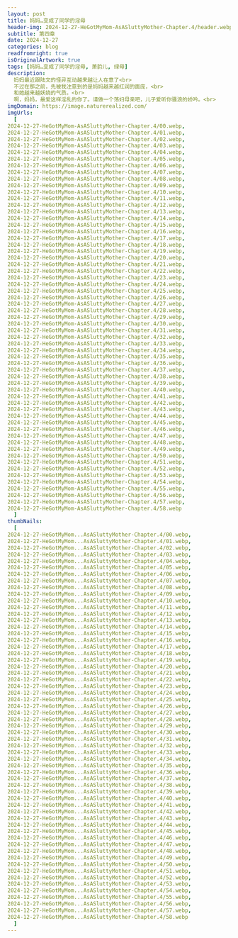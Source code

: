 ```yaml
---
layout: post
title: 妈妈…变成了同学的淫母
header-img: 2024-12-27-HeGotMyMom-AsASluttyMother-Chapter.4/header.webp
subtitle: 第四章
date: 2024-12-27
categories: blog
readfromright: true
isOriginalArtwork: true
tags: [妈妈…变成了同学的淫母, 萧韵儿, 绿母]
description:
  妈妈最近跟陆文的怪异互动越来越让人在意了<br>
  不过在那之前，先被我注意到的是妈妈越来越红润的面庞，<br>
  和她越来越妖娆的气质。<br>
  啊，妈妈，最爱这样淫乱的你了。请做一个荡妇母亲吧，儿子爱听你骚浪的娇吟。<br>
imgDomain: https://image.naturerealized.com/
imgUrls:
  [
2024-12-27-HeGotMyMom-AsASluttyMother-Chapter.4/00.webp,
2024-12-27-HeGotMyMom-AsASluttyMother-Chapter.4/01.webp,
2024-12-27-HeGotMyMom-AsASluttyMother-Chapter.4/02.webp,
2024-12-27-HeGotMyMom-AsASluttyMother-Chapter.4/03.webp,
2024-12-27-HeGotMyMom-AsASluttyMother-Chapter.4/04.webp,
2024-12-27-HeGotMyMom-AsASluttyMother-Chapter.4/05.webp,
2024-12-27-HeGotMyMom-AsASluttyMother-Chapter.4/06.webp,
2024-12-27-HeGotMyMom-AsASluttyMother-Chapter.4/07.webp,
2024-12-27-HeGotMyMom-AsASluttyMother-Chapter.4/08.webp,
2024-12-27-HeGotMyMom-AsASluttyMother-Chapter.4/09.webp,
2024-12-27-HeGotMyMom-AsASluttyMother-Chapter.4/10.webp,
2024-12-27-HeGotMyMom-AsASluttyMother-Chapter.4/11.webp,
2024-12-27-HeGotMyMom-AsASluttyMother-Chapter.4/12.webp,
2024-12-27-HeGotMyMom-AsASluttyMother-Chapter.4/13.webp,
2024-12-27-HeGotMyMom-AsASluttyMother-Chapter.4/14.webp,
2024-12-27-HeGotMyMom-AsASluttyMother-Chapter.4/15.webp,
2024-12-27-HeGotMyMom-AsASluttyMother-Chapter.4/16.webp,
2024-12-27-HeGotMyMom-AsASluttyMother-Chapter.4/17.webp,
2024-12-27-HeGotMyMom-AsASluttyMother-Chapter.4/18.webp,
2024-12-27-HeGotMyMom-AsASluttyMother-Chapter.4/19.webp,
2024-12-27-HeGotMyMom-AsASluttyMother-Chapter.4/20.webp,
2024-12-27-HeGotMyMom-AsASluttyMother-Chapter.4/21.webp,
2024-12-27-HeGotMyMom-AsASluttyMother-Chapter.4/22.webp,
2024-12-27-HeGotMyMom-AsASluttyMother-Chapter.4/23.webp,
2024-12-27-HeGotMyMom-AsASluttyMother-Chapter.4/24.webp,
2024-12-27-HeGotMyMom-AsASluttyMother-Chapter.4/25.webp,
2024-12-27-HeGotMyMom-AsASluttyMother-Chapter.4/26.webp,
2024-12-27-HeGotMyMom-AsASluttyMother-Chapter.4/27.webp,
2024-12-27-HeGotMyMom-AsASluttyMother-Chapter.4/28.webp,
2024-12-27-HeGotMyMom-AsASluttyMother-Chapter.4/29.webp,
2024-12-27-HeGotMyMom-AsASluttyMother-Chapter.4/30.webp,
2024-12-27-HeGotMyMom-AsASluttyMother-Chapter.4/31.webp,
2024-12-27-HeGotMyMom-AsASluttyMother-Chapter.4/32.webp,
2024-12-27-HeGotMyMom-AsASluttyMother-Chapter.4/33.webp,
2024-12-27-HeGotMyMom-AsASluttyMother-Chapter.4/34.webp,
2024-12-27-HeGotMyMom-AsASluttyMother-Chapter.4/35.webp,
2024-12-27-HeGotMyMom-AsASluttyMother-Chapter.4/36.webp,
2024-12-27-HeGotMyMom-AsASluttyMother-Chapter.4/37.webp,
2024-12-27-HeGotMyMom-AsASluttyMother-Chapter.4/38.webp,
2024-12-27-HeGotMyMom-AsASluttyMother-Chapter.4/39.webp,
2024-12-27-HeGotMyMom-AsASluttyMother-Chapter.4/40.webp,
2024-12-27-HeGotMyMom-AsASluttyMother-Chapter.4/41.webp,
2024-12-27-HeGotMyMom-AsASluttyMother-Chapter.4/42.webp,
2024-12-27-HeGotMyMom-AsASluttyMother-Chapter.4/43.webp,
2024-12-27-HeGotMyMom-AsASluttyMother-Chapter.4/44.webp,
2024-12-27-HeGotMyMom-AsASluttyMother-Chapter.4/45.webp,
2024-12-27-HeGotMyMom-AsASluttyMother-Chapter.4/46.webp,
2024-12-27-HeGotMyMom-AsASluttyMother-Chapter.4/47.webp,
2024-12-27-HeGotMyMom-AsASluttyMother-Chapter.4/48.webp,
2024-12-27-HeGotMyMom-AsASluttyMother-Chapter.4/49.webp,
2024-12-27-HeGotMyMom-AsASluttyMother-Chapter.4/50.webp,
2024-12-27-HeGotMyMom-AsASluttyMother-Chapter.4/51.webp,
2024-12-27-HeGotMyMom-AsASluttyMother-Chapter.4/52.webp,
2024-12-27-HeGotMyMom-AsASluttyMother-Chapter.4/53.webp,
2024-12-27-HeGotMyMom-AsASluttyMother-Chapter.4/54.webp,
2024-12-27-HeGotMyMom-AsASluttyMother-Chapter.4/55.webp,
2024-12-27-HeGotMyMom-AsASluttyMother-Chapter.4/56.webp,
2024-12-27-HeGotMyMom-AsASluttyMother-Chapter.4/57.webp,
2024-12-27-HeGotMyMom-AsASluttyMother-Chapter.4/58.webp
  ]
thumbNails:
  [
2024-12-27-HeGotMyMom...AsASluttyMother-Chapter.4/00.webp,
2024-12-27-HeGotMyMom...AsASluttyMother-Chapter.4/01.webp,
2024-12-27-HeGotMyMom...AsASluttyMother-Chapter.4/02.webp,
2024-12-27-HeGotMyMom...AsASluttyMother-Chapter.4/03.webp,
2024-12-27-HeGotMyMom...AsASluttyMother-Chapter.4/04.webp,
2024-12-27-HeGotMyMom...AsASluttyMother-Chapter.4/05.webp,
2024-12-27-HeGotMyMom...AsASluttyMother-Chapter.4/06.webp,
2024-12-27-HeGotMyMom...AsASluttyMother-Chapter.4/07.webp,
2024-12-27-HeGotMyMom...AsASluttyMother-Chapter.4/08.webp,
2024-12-27-HeGotMyMom...AsASluttyMother-Chapter.4/09.webp,
2024-12-27-HeGotMyMom...AsASluttyMother-Chapter.4/10.webp,
2024-12-27-HeGotMyMom...AsASluttyMother-Chapter.4/11.webp,
2024-12-27-HeGotMyMom...AsASluttyMother-Chapter.4/12.webp,
2024-12-27-HeGotMyMom...AsASluttyMother-Chapter.4/13.webp,
2024-12-27-HeGotMyMom...AsASluttyMother-Chapter.4/14.webp,
2024-12-27-HeGotMyMom...AsASluttyMother-Chapter.4/15.webp,
2024-12-27-HeGotMyMom...AsASluttyMother-Chapter.4/16.webp,
2024-12-27-HeGotMyMom...AsASluttyMother-Chapter.4/17.webp,
2024-12-27-HeGotMyMom...AsASluttyMother-Chapter.4/18.webp,
2024-12-27-HeGotMyMom...AsASluttyMother-Chapter.4/19.webp,
2024-12-27-HeGotMyMom...AsASluttyMother-Chapter.4/20.webp,
2024-12-27-HeGotMyMom...AsASluttyMother-Chapter.4/21.webp,
2024-12-27-HeGotMyMom...AsASluttyMother-Chapter.4/22.webp,
2024-12-27-HeGotMyMom...AsASluttyMother-Chapter.4/23.webp,
2024-12-27-HeGotMyMom...AsASluttyMother-Chapter.4/24.webp,
2024-12-27-HeGotMyMom...AsASluttyMother-Chapter.4/25.webp,
2024-12-27-HeGotMyMom...AsASluttyMother-Chapter.4/26.webp,
2024-12-27-HeGotMyMom...AsASluttyMother-Chapter.4/27.webp,
2024-12-27-HeGotMyMom...AsASluttyMother-Chapter.4/28.webp,
2024-12-27-HeGotMyMom...AsASluttyMother-Chapter.4/29.webp,
2024-12-27-HeGotMyMom...AsASluttyMother-Chapter.4/30.webp,
2024-12-27-HeGotMyMom...AsASluttyMother-Chapter.4/31.webp,
2024-12-27-HeGotMyMom...AsASluttyMother-Chapter.4/32.webp,
2024-12-27-HeGotMyMom...AsASluttyMother-Chapter.4/33.webp,
2024-12-27-HeGotMyMom...AsASluttyMother-Chapter.4/34.webp,
2024-12-27-HeGotMyMom...AsASluttyMother-Chapter.4/35.webp,
2024-12-27-HeGotMyMom...AsASluttyMother-Chapter.4/36.webp,
2024-12-27-HeGotMyMom...AsASluttyMother-Chapter.4/37.webp,
2024-12-27-HeGotMyMom...AsASluttyMother-Chapter.4/38.webp,
2024-12-27-HeGotMyMom...AsASluttyMother-Chapter.4/39.webp,
2024-12-27-HeGotMyMom...AsASluttyMother-Chapter.4/40.webp,
2024-12-27-HeGotMyMom...AsASluttyMother-Chapter.4/41.webp,
2024-12-27-HeGotMyMom...AsASluttyMother-Chapter.4/42.webp,
2024-12-27-HeGotMyMom...AsASluttyMother-Chapter.4/43.webp,
2024-12-27-HeGotMyMom...AsASluttyMother-Chapter.4/44.webp,
2024-12-27-HeGotMyMom...AsASluttyMother-Chapter.4/45.webp,
2024-12-27-HeGotMyMom...AsASluttyMother-Chapter.4/46.webp,
2024-12-27-HeGotMyMom...AsASluttyMother-Chapter.4/47.webp,
2024-12-27-HeGotMyMom...AsASluttyMother-Chapter.4/48.webp,
2024-12-27-HeGotMyMom...AsASluttyMother-Chapter.4/49.webp,
2024-12-27-HeGotMyMom...AsASluttyMother-Chapter.4/50.webp,
2024-12-27-HeGotMyMom...AsASluttyMother-Chapter.4/51.webp,
2024-12-27-HeGotMyMom...AsASluttyMother-Chapter.4/52.webp,
2024-12-27-HeGotMyMom...AsASluttyMother-Chapter.4/53.webp,
2024-12-27-HeGotMyMom...AsASluttyMother-Chapter.4/54.webp,
2024-12-27-HeGotMyMom...AsASluttyMother-Chapter.4/55.webp,
2024-12-27-HeGotMyMom...AsASluttyMother-Chapter.4/56.webp,
2024-12-27-HeGotMyMom...AsASluttyMother-Chapter.4/57.webp,
2024-12-27-HeGotMyMom...AsASluttyMother-Chapter.4/58.webp
  ]
---
```

